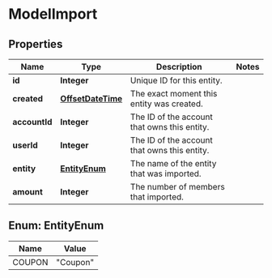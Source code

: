 
# ModelImport

## Properties
Name | Type | Description | Notes
------------ | ------------- | ------------- | -------------
**id** | **Integer** | Unique ID for this entity. | 
**created** | [**OffsetDateTime**](OffsetDateTime.md) | The exact moment this entity was created. | 
**accountId** | **Integer** | The ID of the account that owns this entity. | 
**userId** | **Integer** | The ID of the account that owns this entity. | 
**entity** | [**EntityEnum**](#EntityEnum) | The name of the entity that was imported. | 
**amount** | **Integer** | The number of members that imported. | 


<a name="EntityEnum"></a>
## Enum: EntityEnum
Name | Value
---- | -----
COUPON | &quot;Coupon&quot;



